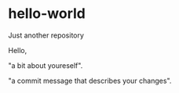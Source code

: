 # hello-world
Just another repository

Hello, 

"a bit about youreself".

"a commit message that describes your changes".
